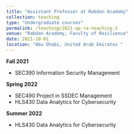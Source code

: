 ```yaml
---
title: "Assistant Professor at Rabdan Academy"
collection: teaching
type: "Undergraduate courses"
permalink: /teaching/2021-ap-ra-teaching-2
venue: "Rabdan Academy, Faculty of Resilience"
date: 2021-10-01
location: "Abu Dhabi, United Arab Emirates "
---
```


**Fall 2021**
  - SEC390 Information Security Management

**Spring 2022**
  - SEC490 Project in SSDEC Management
  - HLS430 Data Analytics for Cybersecurity

**Summer 2022**
  - HLS430 Data Analytics for Cybersecurity
